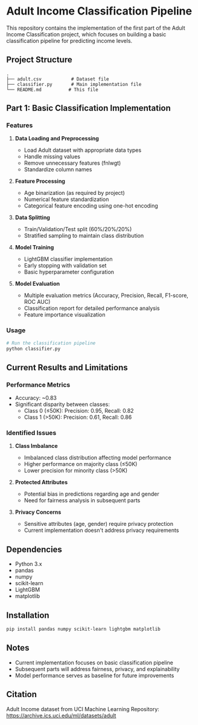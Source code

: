 # Adult Income Classification Pipeline

This repository contains the implementation of the first part of the Adult Income Classification project, which focuses on building a basic classification pipeline for predicting income levels.

## Project Structure

```
.
├── adult.csv           # Dataset file
├── classifier.py       # Main implementation file
└── README.md          # This file
```

## Part 1: Basic Classification Implementation

### Features
1. **Data Loading and Preprocessing**
   - Load Adult dataset with appropriate data types
   - Handle missing values
   - Remove unnecessary features (fnlwgt)
   - Standardize column names

2. **Feature Processing**
   - Age binarization (as required by project)
   - Numerical feature standardization
   - Categorical feature encoding using one-hot encoding
   
3. **Data Splitting**
   - Train/Validation/Test split (60%/20%/20%)
   - Stratified sampling to maintain class distribution

4. **Model Training**
   - LightGBM classifier implementation
   - Early stopping with validation set
   - Basic hyperparameter configuration

5. **Model Evaluation**
   - Multiple evaluation metrics (Accuracy, Precision, Recall, F1-score, ROC AUC)
   - Classification report for detailed performance analysis
   - Feature importance visualization

### Usage
```python
# Run the classification pipeline
python classifier.py
```

## Current Results and Limitations

### Performance Metrics
- Accuracy: ~0.83
- Significant disparity between classes:
  - Class 0 (≤50K): Precision: 0.95, Recall: 0.82
  - Class 1 (>50K): Precision: 0.61, Recall: 0.86

### Identified Issues
1. **Class Imbalance**
   - Imbalanced class distribution affecting model performance
   - Higher performance on majority class (≤50K)
   - Lower precision for minority class (>50K)

2. **Protected Attributes**
   - Potential bias in predictions regarding age and gender
   - Need for fairness analysis in subsequent parts

3. **Privacy Concerns**
   - Sensitive attributes (age, gender) require privacy protection
   - Current implementation doesn't address privacy requirements

## Dependencies
- Python 3.x
- pandas
- numpy
- scikit-learn
- LightGBM
- matplotlib

## Installation
```bash
pip install pandas numpy scikit-learn lightgbm matplotlib
```

## Notes
- Current implementation focuses on basic classification pipeline
- Subsequent parts will address fairness, privacy, and explainability
- Model performance serves as baseline for future improvements

## Citation
Adult Income dataset from UCI Machine Learning Repository:
https://archive.ics.uci.edu/ml/datasets/adult